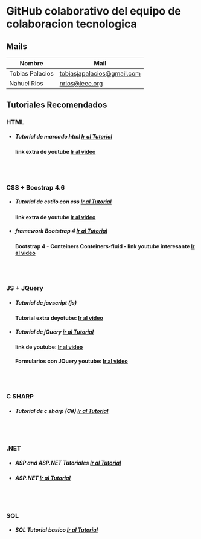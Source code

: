 # GitHub colaborativo del equipo de colaboracion tecnologica 

## Mails 
| Nombre     |Mail |
| ----------- | ----------- |
| Tobias Palacios   | tobiasjapalacios@gmail.com |
| Nahuel Rios       | nrios@ieee.org      |


## Tutoriales Recomendados

### HTML 
* ##### Tutorial de marcado html   [Ir al Tutorial](https://www.w3schools.com/html/default.asp)
	#### link extra de youtube [Ir al video](https://www.youtube.com/watch?v=xnWtGNiG2lg&list=PLhSj3UTs2_yVC0iaCGf16glrrfXuiSd0G) 
<br/><br/>
### CSS + Boostrap 4.6 
* ##### Tutorial de estilo con css  [Ir al Tutorial](https://www.w3schools.com/css/default.asp)
	#### link extra de youtube [Ir al video](https://www.youtube.com/watch?v=24gNhTcy6pw&list=PLhSj3UTs2_yU0fGoS1bjpHqky4kCEmTbR)
* ##### framework Bootstrap 4 [Ir al Tutorial](https://www.w3schools.com/bootstrap4/default.asp)
	#### Bootstrap 4 - Conteiners Conteiners-fluid - link youtube interesante [Ir al video](https://www.youtube.com/watch?v=59pex8k8Xr8)  
<br/><br/>
### JS + JQuery 
* ##### Tutorial de javscript (js) [](https://www.w3schools.com/js/default.asp)
	#### Tutorial extra deyotube: [Ir al video](https://www.youtube.com/watch?v=cqMfPS8jPys&list=PLhSj3UTs2_yVHt2DgHky_MzzRC58UHE4z)
* ##### Tutorial de jQuery  [ir al Tutorial](https://www.w3schools.com/jquery/default.asp)
	#### link de youtube: [Ir al video](https://www.youtube.com/watch?v=DVN8NWppCN0&list=LL&index=1&t=802s) 
	#### Formularios con JQuery youtube: [Ir al video](https://www.youtube.com/watch?v=0EjPWo_3QG0&list=LL&index=2)
<br/><br/>
### C SHARP  
* ##### Tutorial de c sharp (C#) [Ir al Tutorial](https://www.w3schools.com/cs/index.php)

<br/><br/>
### .NET 
* ##### ASP and ASP.NET Tutoriales [Ir al Tutorial](https://www.w3schools.com/asp/default.asp)
* ##### ASP.NET [Ir al Tutorial](http://www.w3big.com/es/aspnet/aspnet-intro.html)

<br/><br/>
### SQL 
* ##### SQL Tutorial basico [Ir al Tutorial](https://www.w3schools.com/sql/default.asp)


  
